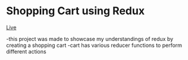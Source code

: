 # Shopping Cart using Redux

[Live](https://game-shopping-cart-rho.vercel.app/)

-this project was made to showcase my understandings of redux by creating a shopping cart
-cart has various reducer functions to perform different actions

